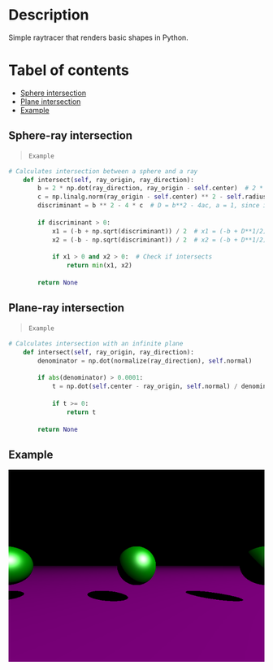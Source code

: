 # Description
Simple raytracer that renders basic shapes in Python.

# Tabel of contents
- [Sphere intersection](#Sphere-ray-intersection)
- [Plane intersection](#Plane-ray-intersection)
- [Example](#Example)

## Sphere-ray intersection

> `Example`

```Python
# Calculates intersection between a sphere and a ray
    def intersect(self, ray_origin, ray_direction):
        b = 2 * np.dot(ray_direction, ray_origin - self.center)  # 2 * (d x O - c)
        c = np.linalg.norm(ray_origin - self.center) ** 2 - self.radius ** 2  # || O - c ||**2 - r**2
        discriminant = b ** 2 - 4 * c  # D = b**2 - 4ac, a = 1, since it's a unit vector

        if discriminant > 0:
            x1 = (-b + np.sqrt(discriminant)) / 2  # x1 = (-b + D**1/2) / 2a
            x2 = (-b - np.sqrt(discriminant)) / 2  # x2 = (-b + D**1/2) / 2a

            if x1 > 0 and x2 > 0:  # Check if intersects
                return min(x1, x2)

        return None
```

## Plane-ray intersection

>`Example`

```Python
# Calculates intersection with an infinite plane
    def intersect(self, ray_origin, ray_direction):
        denominator = np.dot(normalize(ray_direction), self.normal)

        if abs(denominator) > 0.0001:
            t = np.dot(self.center - ray_origin, self.normal) / denominator

            if t >= 0:
                return t

        return None
```

## Example
![alt text](https://github.com/ArijusGrotuzas/SimpleRayTracer/blob/main/image.png)
